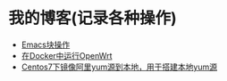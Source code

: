 # 我的博客(记录各种操作)


- [Emacs块操作](https://github.com/fanhuadesenlinnn/blog2/issues/1)
- [在Docker中运行OpenWrt](https://github.com/lisaac/blog/issues/4)
- [Centos7下镜像阿里yum源到本地，用于搭建本地yum源](https://github.com/fanhuadesenlinnn/blog2/issues/2)
